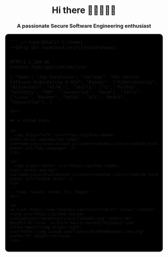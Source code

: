 <h1 align="center">Hi there 🧑🏽‍💻🧑‍💻</h1>
<h3 align="center">A passionate Secure Software Engineering enthusiast</h3>

<div style="background-color:#000000; padding:15px; border-radius:10px; font-family:monospace;">
<!-- <pre> -->
<!-- <code> -->
<!-- <clipboard-copy value="{
  Name: Jay Suratwala,
  whoami: MSc Secure Software Engineering @ DCU,
  Domain: [Cybersecurity, Blockchain, AI/ML],
  Skills: [C, Python, Solidity, PHP, JavaScript, Java],
  Tools: [Linux, Docker, MySQL, Git, React, TensorFlow],
  Working_on: ML-based Vulnerability Detection for Smart Contracts,
  Learning: [Advanced Cryptography, Concurrent Programming, Secure Coding],
  Projects: [
    CoreFinXpert (Next.js),
    Encryption-Hashing Website (PHP),
    Notes API (RESTful)
  ],
  Profiles: {
    LinkedIn: linkedin.com/in/jay-suratwala,
    Portfolio: jaysuratwala.github.io/jay_suratwala,
    GitHub: github.com/JaySuratwala
  }"> -->
```
┌──(user㉿kali)-[~/home]<br/>
└─$http GET localhost/profile?cmd=whoami<br/><br/>

HTTP/1.1 200 OK<br/>
Content-Type:application/json<br/><br/>
{
  "Name": "Jay Suratwala",
  "College": "MSc Secure Software Engineering @ DCU",
  "Domain": ["Cybersecurity", "Blockchain", "AI/ML"],
  "Skills": ["C", "Python", "Solidity", "PHP", "JavaScript", "Java"],
  "Tools": ["Linux", "Docker", "MySQL", "Git", "React", "TensorFlow"],
}
```
<br>
---
## 📊 GitHub Stats  

<p>
  <img align="left" src="https://github-readme-stats.vercel.app/api/top-langs?username=jaysuratwala&count_private=true&show_icons=true&hide_border=true&theme=blue-green" alt="Top Languages" />
</p>

<p>
  <img align="center" src="https://github-readme-stats.vercel.app/api?username=jaysuratwala&count_private=true&show_icons=true&hide_border=true&theme=blue-green" alt="GitHub Stats" />
</p>
---
✨ "Code. Secure. Break. Fix. Repeat."
<br>
---
<p>
<a href="https://www.linkedin.com/in/1nf3rn0-h/" title="linkedin" ><img src="https://github.com/get-icon/geticon/raw/master/icons/linkedin.svg" width="16%" height="4%"></a>  <a href="mailto:harsh227011@gmail.com" title="gmail"><img align="right" src="https://img.icons8.com/fluency/48/000000/gmail-new.png" width="5%" height="5%"></a>
</p>